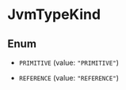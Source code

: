 

# JvmTypeKind

## Enum


* `PRIMITIVE` (value: `"PRIMITIVE"`)

* `REFERENCE` (value: `"REFERENCE"`)



